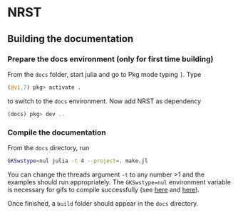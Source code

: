 # NRST

## Building the documentation

### Prepare the docs environment (only for first time building)

From the `docs` folder, start julia and go to Pkg mode typing `]`. Type
```julia
(@v1.7) pkg> activate .
```
to switch to the `docs` environment. Now add NRST as dependency
```julia
(docs) pkg> dev ..
```

### Compile the documentation

From the `docs` directory, run
```bash
GKSwstype=nul julia -t 4 --project=. make.jl
```
You can change the threads argument `-t` to any number >1 and the examples should run appropriately. The `GKSwstype=nul` environment variable is necessary for gifs to compile successfully (see [here](https://github.com/JuliaPlots/Plots.jl/issues/3664#issuecomment-887365869) and [here](https://github.com/JuliaPlots/PlotDocs.jl/blob/20c7d27ca8833d68f10cad89fca4fcdb20634b2c/README.md?plain=1#L12)).

Once finished, a `build` folder should appear in the `docs` directory.


